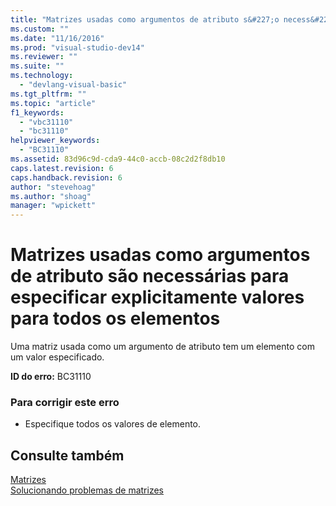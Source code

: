```yaml
---
title: "Matrizes usadas como argumentos de atributo s&#227;o necess&#225;rias para especificar explicitamente valores para todos os elementos | Microsoft Docs"
ms.custom: ""
ms.date: "11/16/2016"
ms.prod: "visual-studio-dev14"
ms.reviewer: ""
ms.suite: ""
ms.technology: 
  - "devlang-visual-basic"
ms.tgt_pltfrm: ""
ms.topic: "article"
f1_keywords: 
  - "vbc31110"
  - "bc31110"
helpviewer_keywords: 
  - "BC31110"
ms.assetid: 83d96c9d-cda9-44c0-accb-08c2d2f8db10
caps.latest.revision: 6
caps.handback.revision: 6
author: "stevehoag"
ms.author: "shoag"
manager: "wpickett"
---
```

# Matrizes usadas como argumentos de atributo s&#227;o necess&#225;rias para especificar explicitamente valores para todos os elementos
Uma matriz usada como um argumento de atributo tem um elemento com um valor especificado.  
  
 **ID do erro:** BC31110  
  
### Para corrigir este erro  
  
-   Especifique todos os valores de elemento.  
  
## Consulte também  
 [Matrizes](../../visual-basic/programming-guide/language-features/arrays/index.md)   
 [Solucionando problemas de matrizes](../../visual-basic/programming-guide/language-features/arrays/troubleshooting-arrays.md)